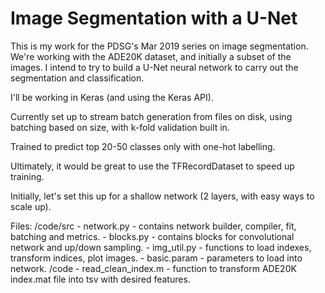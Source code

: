 # Image Segmentation with a U-Net

This is my work for the PDSG's Mar 2019 series on image segmentation.
We're working with the ADE20K dataset, and initially a subset of the images. 
I intend to try to build a U-Net neural network to carry out the 
segmentation and classification.

I'll be working in Keras (and using the Keras API).

Currently set up to stream batch generation from files on disk, 
using batching based on size, with k-fold validation built in.

Trained to predict top 20-50 classes only with one-hot labelling.

Ultimately, it would be great to use the TFRecordDataset to speed up training.

Initially, let's set this up for a shallow network (2 layers, with easy 
ways to scale up).


Files:
/code/src
     - network.py - contains network builder, compiler, fit, batching and metrics. 
    - blocks.py - contains blocks for convolutional network and up/down sampling. 
    - img_util.py - functions to load indexes, transform indices, plot images.
    - basic.param - parameters to load into network.
/code
    - read\_clean\_index.m   - function to transform ADE20K index.mat file into tsv with desired features.

